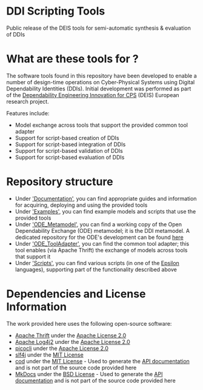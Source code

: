 # DDI Scripting Tools
Public release of the DEIS tools for semi-automatic synthesis &amp; evaluation of DDIs

What are these tools for ?
==========================

The software tools found in this repository have been developed to enable a number of design-time operations on Cyber-Physical Systems using Digital Dependability Identities (DDIs). Initial development was performed as part of the [Dependability Engineering Innovation for CPS](http://www.deis-project.eu/) (DEIS) European research project.

Features include:
* Model exchange across tools that support the provided common tool adapter
* Support for script-based creation of DDIs
* Support for script-based integration of DDIs
* Support for script-based validation of DDIs
* Support for script-based evaluation of DDIs

Repository structure
====================
* Under ['Documentation'](https://github.com/DEIS-Project-EU/DDI-Scripting-Tools/tree/master/Documentation), you can find appropriate guides and information for acquiring, deploying and using the provided tools
* Under ['Examples'](https://github.com/DEIS-Project-EU/DDI-Scripting-Tools/tree/master/Examples), you can find example models and scripts that use the provided tools
* Under ['ODE_Metamodel'](https://github.com/DEIS-Project-EU/DDI-Scripting-Tools/tree/master/ODE_Metamodel), you can find a working copy of the Open Dependability Exchange (ODE) metamodel; it is the DDI metamodel. A dedicated repository for the ODE's development can be found [here](https://github.com/DEIS-Project-EU/ODEv2)
* Under ['ODE_ToolAdapter'](https://github.com/DEIS-Project-EU/DDI-Scripting-Tools/tree/master/ODE_Tooladapter), you can find the common tool adapter; this tool enables (via Apache Thrift) the exchange of models across tools that support it
* Under ['Scripts'](https://github.com/DEIS-Project-EU/DDI-Scripting-Tools/tree/master/Scripts), you can find various scripts (in one of the [Epsilon](https://www.eclipse.org/epsilon/) languages), supporting part of the functionality described above

Dependencies and License Information
============
The work provided here uses the following open-source software:
* [Apache Thrift](https://thrift.apache.org/) under the [Apache License 2.0](http://www.apache.org/licenses/LICENSE-2.0)
* [Apache Log4j2](https://logging.apache.org/log4j/2.x/) under the [Apache License 2.0](http://www.apache.org/licenses/LICENSE-2.0)
* [picocli](https://picocli.info) under the [Apache License 2.0](http://www.apache.org/licenses/LICENSE-2.0)
* [slf4j](https://www.slf4j.org) under the [MIT License](https://www.slf4j.org/license.html)
* [cod](https://github.com/namuol/cod) under the [MIT License](https://github.com/namuol/cod/blob/master/LICENSE) - Used to generate the [API documentation](https://deis-project-eu.github.io/DDI-Scripting-Tools/) and is not part of the source code provided here
* [MkDocs](https://www.mkdocs.org/) under the [BSD License](https://www.mkdocs.org/about/license/) - Used to generate the [API documentation](https://deis-project-eu.github.io/DDI-Scripting-Tools/) and is not part of the source code provided here
